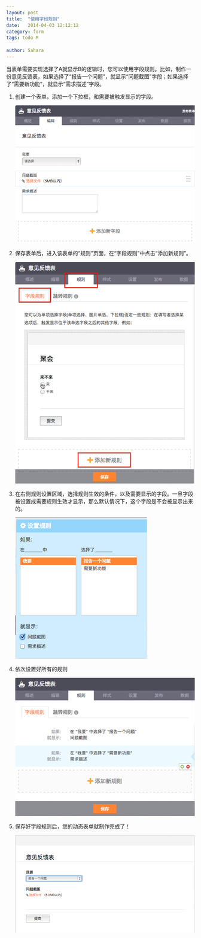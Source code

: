 ```yaml
---
layout: post
title:  "使用字段规则"
date:   2014-04-03 12:12:12
category: form
tags: todo M

author: Sahara
---
```


当表单需要实现选择了A就显示B的逻辑时，您可以使用字段规则。比如，制作一份意见反馈表，如果选择了“报告一个问题”，就显示“问题截图”字段；如果选择了“需要新功能”，就显示“需求描述”字段。

1. 创建一个表单，添加一个下拉框，和需要被触发显示的字段。
	
	![表单编辑](/images/field-rules-1.png)

2. 保存表单后，进入该表单的“规则”页面，在“字段规则”中点击“添加新规则”。
	
	![规则页面](/images/field-rules-2.png)

3. 在右侧规则设置区域，选择规则生效的条件，以及需要显示的字段。一旦字段被设置成需要规则生效才显示，那么默认情况下，这个字段是不会被显示出来的。
	
	![规则设置](/images/field-rules-3.png)

4. 依次设置好所有的规则

	![多个规则](/images/field-rules-4.png)

5. 保存好字段规则后，您的动态表单就制作完成了！
	
	![动态表单](/images/field-rules-5.png)